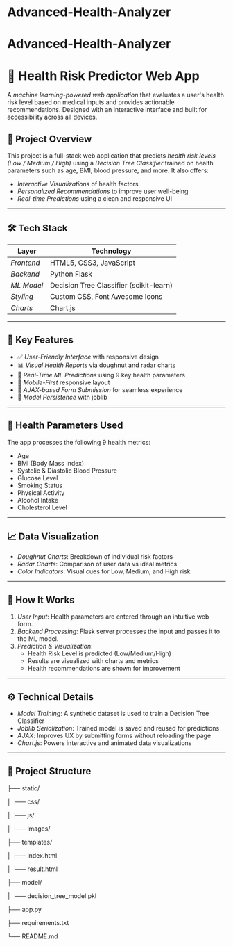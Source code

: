 # Advanced-Health-Analyzer
# Advanced-Health-Analyzer
# 🧠 Health Risk Predictor Web App

A *machine learning-powered web application* that evaluates a user's health risk level based on medical inputs and provides actionable recommendations. Designed with an interactive interface and built for accessibility across all devices.



## 📌 Project Overview

This project is a full-stack web application that predicts *health risk levels (Low / Medium / High)* using a *Decision Tree Classifier* trained on health parameters such as age, BMI, blood pressure, and more. It also offers:

- *Interactive Visualizations* of health factors  
- *Personalized Recommendations* to improve user well-being  
- *Real-time Predictions* using a clean and responsive UI  

---

## 🛠 Tech Stack

| Layer        | Technology                         |
|--------------|-------------------------------------|
| *Frontend* | HTML5, CSS3, JavaScript             |
| *Backend*  | Python Flask                        |
| *ML Model* | Decision Tree Classifier (scikit-learn) |
| *Styling*  | Custom CSS, Font Awesome Icons      |
| *Charts*   | Chart.js                            |

---

## 🌟 Key Features

- ✅ *User-Friendly Interface* with responsive design  
- 📊 *Visual Health Reports* via doughnut and radar charts  
- 🧮 *Real-Time ML Predictions* using 9 key health parameters  
- 📱 *Mobile-First* responsive layout  
- 🔄 *AJAX-based Form Submission* for seamless experience  
- 📁 *Model Persistence* with joblib  

---

## 🧬 Health Parameters Used

The app processes the following 9 health metrics:

- Age  
- BMI (Body Mass Index)  
- Systolic & Diastolic Blood Pressure  
- Glucose Level  
- Smoking Status  
- Physical Activity  
- Alcohol Intake  
- Cholesterol Level  

---

## 📈 Data Visualization

- *Doughnut Charts*: Breakdown of individual risk factors  
- *Radar Charts*: Comparison of user data vs ideal metrics  
- *Color Indicators*: Visual cues for Low, Medium, and High risk  

---

## 🧪 How It Works

1. *User Input*: Health parameters are entered through an intuitive web form.  
2. *Backend Processing*: Flask server processes the input and passes it to the ML model.  
3. *Prediction & Visualization*:
   - Health Risk Level is predicted (Low/Medium/High)  
   - Results are visualized with charts and metrics  
   - Health recommendations are shown for improvement  

---

## ⚙ Technical Details

- *Model Training*: A synthetic dataset is used to train a Decision Tree Classifier  
- *Joblib Serialization*: Trained model is saved and reused for predictions  
- *AJAX*: Improves UX by submitting forms without reloading the page  
- *Chart.js*: Powers interactive and animated data visualizations  

---

## 📂 Project Structure
├── static/

│ ├── css/

│ ├── js/

│ └── images/

├── templates/

│ ├── index.html

│ └── result.html

├── model/

│ └── decision_tree_model.pkl

├── app.py

├── requirements.txt

└── README.md
